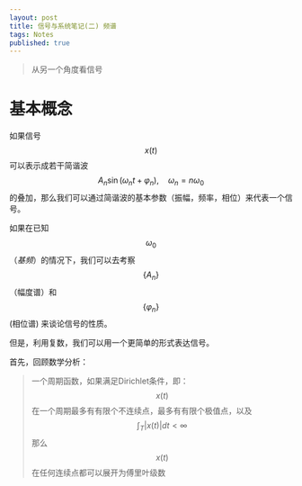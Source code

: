 ```yaml
---
layout: post
title: 信号与系统笔记(二) 频谱
tags: Notes
published: true
---
```


> 从另一个角度看信号 

# 基本概念

如果信号 $$x(t)$$ 可以表示成若干简谐波
$$
    A_n \sin(\omega_n t + \varphi_n), \quad \omega_n = n\omega_0
$$
的叠加，那么我们可以通过简谐波的基本参数（振幅，频率，相位）来代表一个信号。

如果在已知 $$\omega_0$$ （*基频*）的情况下，我们可以去考察
$$\{A_n\}$$ （幅度谱）和 $$\{\varphi_n\}$$ (相位谱) 来谈论信号的性质。

但是，利用复数，我们可以用一个更简单的形式表达信号。

首先，回顾数学分析：
> 一个周期函数，如果满足Dirichlet条件，即：
> $$x(t)$$ 在一个周期最多有有限个不连续点，最多有有限个极值点，以及
> $$\int_T \vert x(t) \vert dt < \infty$$
> 那么 $$x(t)$$ 在任何连续点都可以展开为傅里叶级数

